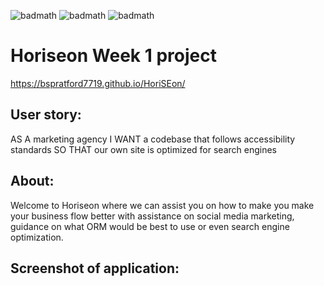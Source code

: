 ![badmath](https://img.shields.io/badge/-HTML-orange) ![badmath](https://img.shields.io/badge/-CSS-blue) ![badmath](https://img.shields.io/badge/-JS-yellow)


# Horiseon Week 1 project

https://bspratford7719.github.io/HoriSEon/


## User story:
AS A marketing agency
I WANT a codebase that follows accessibility standards
SO THAT our own site is optimized for search engines

## About:
Welcome to Horiseon where we can assist you on how to make you make your business flow better with assistance on social media marketing, guidance on what ORM would be best to use or even search engine optimization.

## Screenshot of application:


